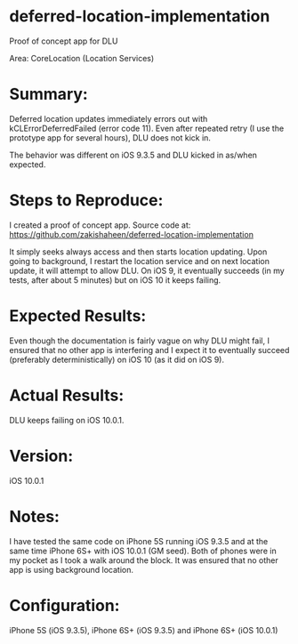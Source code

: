 # deferred-location-implementation
Proof of concept app for DLU


Area:
CoreLocation (Location Services)

# Summary:
Deferred location updates immediately errors out with kCLErrorDeferredFailed (error code 11). Even after repeated retry (I use the prototype app for several hours), DLU does not kick in. 

The behavior was different on iOS 9.3.5 and DLU kicked in as/when expected.

# Steps to Reproduce:
I created a proof of concept app. Source code at: https://github.com/zakishaheen/deferred-location-implementation

It simply seeks always access and then starts location updating. Upon going to background, I restart the location service and on next location update, it will attempt to allow DLU. On iOS 9, it eventually succeeds (in my tests, after about 5 minutes) but on iOS 10 it keeps failing. 

# Expected Results:
Even though the documentation is fairly vague on why DLU might fail, I ensured that no other app is interfering and I expect it to eventually succeed (preferably deterministically) on iOS 10 (as it did on iOS 9). 

# Actual Results:
DLU keeps failing on iOS 10.0.1.

# Version:
iOS 10.0.1

# Notes:
I have tested the same code on iPhone 5S running iOS 9.3.5 and at the same time iPhone 6S+ with iOS 10.0.1 (GM seed). Both of phones were in my pocket as I took a walk around the block. It was ensured that no other app is using background location. 

# Configuration:
iPhone 5S (iOS 9.3.5), iPhone 6S+ (iOS 9.3.5) and iPhone 6S+ (iOS 10.0.1)
